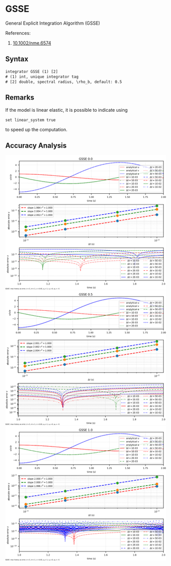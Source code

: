 # GSSE

General Explicit Integration Algorithm (GSSE)

References:

1. [10.1002/nme.6574](https://doi.org/10.1002/nme.6574)

## Syntax

```text
integrator GSSE (1) [2]
# (1) int, unique integrator tag
# [2] double, spectral radius, \rho_b, default: 0.5
```

## Remarks

If the model is linear elastic, it is possible to indicate using

```text
set linear_system true
```

to speed up the computation.

## Accuracy Analysis

![gsse-0.0](gsse-0.0.svg)
![gsse-0.5](gsse-0.5.svg)
![gsse-1.0](gsse-1.0.svg)
